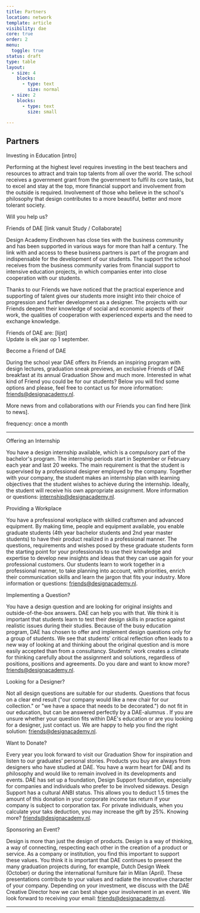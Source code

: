 ```yaml
---
title: Partners
location: network
template: article
visibility: dae
core: true
order: 2
menu:
  toggle: true
status: draft
type: table
layout:
  - size: 4
    blocks:
      - type: text
        size: normal
  - size: 2
    blocks:
      - type: text
        size: small

---
```


## Partners

Investing in Education [intro]  

Performing at the highest level requires investing in the best teachers and resources to attract and train top talents from all over the world. The school receives a government grant from the government to fulfil its core tasks, but to excel and stay at the top, more financial support and involvement from the outside is required. Involvement of those who believe in the school's philosophy that design contributes to a more beautiful, better and more tolerant society.   

Will you help us?  

Friends of DAE [link vanuit Study / Collaborate]  

Design Academy Eindhoven has close ties with the business community and has been supported in various ways for more than half a century. The link with and access to these business partners is part of the program and indispensable for the development of our students. The support the school receives from the business community varies from financial support to intensive education projects, in which companies enter into close cooperation with our students.  

Thanks to our Friends we have noticed that the practical experience and supporting of talent gives our students more insight into their choice of progression and further development as a designer. The projects with our Friends deepen their knowledge of social and economic aspects of their work, the qualities of cooperation with experienced experts and the need to exchange knowledge.  

Friends of DAE are: [lijst]  
Update is elk jaar op 1 september.  

Become a Friend of DAE  

During the school year DAE offers its Friends an inspiring program with design lectures, graduation sneak previews, an exclusive Friends of DAE breakfast at its annual Graduation Show and much more. Interested in what kind of Friend you could be for our students? Below you will find some options and please, feel free to contact us for more information: friends@designacademy.nl.

More news from and collaborations with our Friends you can find here [link to news].  

frequency: once a month

---

Offering an Internship  

You have a design internship available, which is a compulsory part of the bachelor's program. The internship periods start in September or February each year and last 20 weeks. The main requirement is that the student is supervised by a professional designer employed by the company. Together with your company, the student makes an internship plan with learning objectives that the student wishes to achieve during the internship. Ideally, the student will receive his own appropriate assignment. More information or questions: internship@designacademy.nl.  


Providing a Workplace  

You have a professional workplace with skilled craftsmen and advanced equipment. By making time, people and equipment available, you enable graduate students (4th year bachelor students and 2nd year master students) to have their product realized in a professional manner. The questions, requirements and wishes posed by these graduate students form the starting point for your professionals to use their knowledge and expertise to develop new insights and ideas that they can use again for your professional customers. Our students learn to work together in a professional manner, to take planning into account, with priorities, enrich their communication skills and learn the jargon that fits your industry. More information or questions: friends@designacademy.nl.  


Implementing a Question?  

You have a design question and are looking for original insights and outside-of-the-box answers. DAE can help you with that. We think it is important that students learn to test their design skills in practice against realistic issues during their studies. Because of the busy education program, DAE has chosen to offer and implement design questions only for a group of students. We see that students' critical reflection often leads to a new way of looking at and thinking about the original question and is more easily accepted than from a consultancy. Students' work creates a climate for thinking carefully about the assignment and solutions, regardless of positions, positions and agreements. Do you dare and want to know more? friends@designacademy.nl.  

Looking for a Designer?  

Not all design questions are suitable for our students. Questions that focus on a clear end result ("our company would like a new chair for our collection." or "we have a space that needs to be decorated.") do not fit in our education, but can be answered perfectly by a DAE-alumnus . If you are unsure whether your question fits within DAE's education or are you looking for a designer, just contact us. We are happy to help you find the right solution: friends@designacademy.nl.  

Want to Donate?  

Every year you look forward to visit our Graduation Show for inspiration and listen to our graduates’ personal stories. Products you buy are always from designers who have studied at DAE. You have a warm heart for DAE and its philosophy and would like to remain involved in its developments and events. DAE has set up a foundation, Design Support foundation, especially for companies and individuals who prefer to be involved sideways. Design Support has a cultural ANBI status. This allows you to deduct 1.5 times the amount of this donation in your corporate income tax return if your company is subject to corporation tax. For private individuals, when you calculate your taks deduction, you may increase the gift by 25%. Knowing more? friends@designacademy.nl.  

Sponsoring an Event?  

Design is more than just the design of products. Design is a way of thinking, a way of connecting, respecting each other in the creation of a product or service. As a company or institution, you find this important to support these values. You think it is important that DAE continues to present the many graduation projects during, for example, Dutch Design Week (October) or during the international furniture fair in Milan (April). These presentations contribute to your values and radiate the innovative character of your company. Depending on your investment, we discuss with the DAE Creative Director how we can best shape your involvement in an event. We look forward to receiving your email: friends@designacademy.nl.

---
